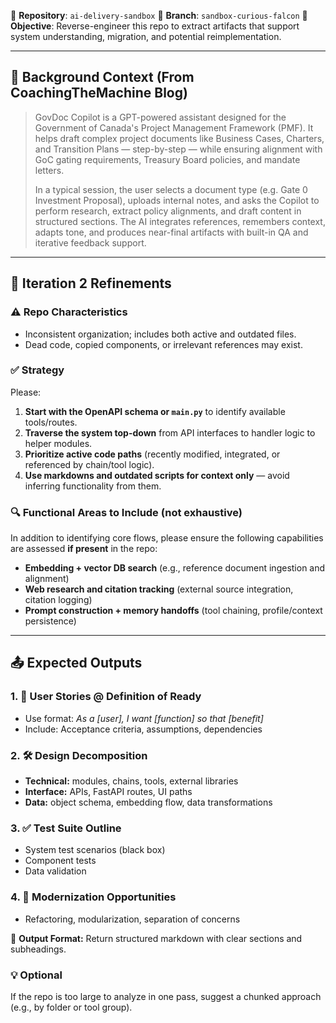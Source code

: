 📁 **Repository**: `ai-delivery-sandbox`
🌿 **Branch**: `sandbox-curious-falcon`
🎯 **Objective**: Reverse-engineer this repo to extract artifacts that support system understanding, migration, and potential reimplementation.

---

## 🧭 Background Context (From CoachingTheMachine Blog)
> GovDoc Copilot is a GPT-powered assistant designed for the Government of Canada's Project Management Framework (PMF). It helps draft complex project documents like Business Cases, Charters, and Transition Plans — step-by-step — while ensuring alignment with GoC gating requirements, Treasury Board policies, and mandate letters.
>
> In a typical session, the user selects a document type (e.g. Gate 0 Investment Proposal), uploads internal notes, and asks the Copilot to perform research, extract policy alignments, and draft content in structured sections. The AI integrates references, remembers context, adapts tone, and produces near-final artifacts with built-in QA and iterative feedback support.

---

## 🔄 Iteration 2 Refinements

### ⚠️ Repo Characteristics
- Inconsistent organization; includes both active and outdated files.
- Dead code, copied components, or irrelevant references may exist.

### ✅ Strategy
Please:
1. **Start with the OpenAPI schema or `main.py`** to identify available tools/routes.
2. **Traverse the system top-down** from API interfaces to handler logic to helper modules.
3. **Prioritize active code paths** (recently modified, integrated, or referenced by chain/tool logic).
4. **Use markdowns and outdated scripts for context only** — avoid inferring functionality from them.

### 🔍 Functional Areas to Include (not exhaustive)
In addition to identifying core flows, please ensure the following capabilities are assessed **if present** in the repo:
- **Embedding + vector DB search** (e.g., reference document ingestion and alignment)
- **Web research and citation tracking** (external source integration, citation logging)
- **Prompt construction + memory handoffs** (tool chaining, profile/context persistence)

---

## 📤 Expected Outputs

### 1. 🧾 User Stories @ Definition of Ready
- Use format: *As a [user], I want [function] so that [benefit]*
- Include: Acceptance criteria, assumptions, dependencies

### 2. 🛠️ Design Decomposition
- **Technical:** modules, chains, tools, external libraries
- **Interface:** APIs, FastAPI routes, UI paths
- **Data:** object schema, embedding flow, data transformations

### 3. ✅ Test Suite Outline
- System test scenarios (black box)
- Component tests
- Data validation

### 4. 🧭 Modernization Opportunities
- Refactoring, modularization, separation of concerns

📝 **Output Format:**
Return structured markdown with clear sections and subheadings.

### 💡 Optional
If the repo is too large to analyze in one pass, suggest a chunked approach (e.g., by folder or tool group).